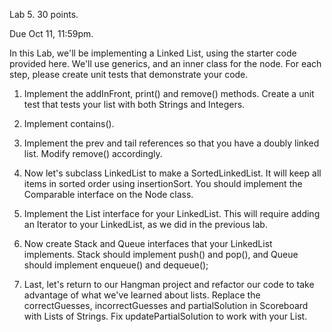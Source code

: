 Lab 5. 30 points.

Due Oct 11, 11:59pm.

In this Lab, we'll be implementing a Linked List, using the starter code provided here. We'll use generics, and an inner class for the node. For each step, please create unit tests that demonstrate your code.
                                                                                                                                             


1. Implement the addInFront, print() and remove() methods. Create a unit test that tests your list with both Strings and Integers. 

2. Implement contains().

3. Implement the prev and tail references so that you have a doubly linked list. Modify remove() accordingly.

4. Now let's subclass LinkedList to make a SortedLinkedList. It will keep all items in sorted order using insertionSort. You should implement the Comparable interface on the Node class.

5. Implement the List interface for your LinkedList. This will require adding an Iterator to your LinkedList, as we did in the previous lab.

6. Now create Stack and Queue interfaces that your LinkedList implements. Stack should implement push() and pop(), and Queue should implement enqueue() and dequeue();

7. Last, let's return to our Hangman project and refactor our code to take advantage of what we've learned about lists. Replace the correctGuesses, incorrectGuesses and partialSolution in Scoreboard with Lists of Strings. Fix updatePartialSolution to work with your List.
